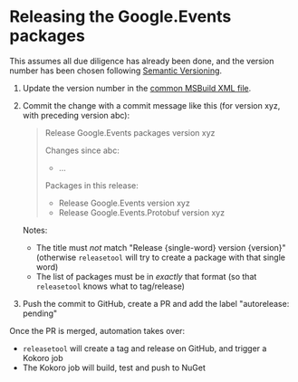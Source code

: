 # Releasing the Google.Events packages

This assumes all due diligence has already been done, and the
version number has been chosen following [Semantic
Versioning](https://semver.org).

1. Update the version number in the [common MSBuild XML file](src/ProductionProperties.xml).

2. Commit the change with a commit message like this (for version xyz, with preceding version abc):

   > Release Google.Events packages version xyz
   >
   > Changes since abc:
   > - ...
   >
   > Packages in this release:
   > - Release Google.Events version xyz
   > - Release Google.Events.Protobuf version xyz
   
   Notes:
   - The title must *not* match "Release {single-word} version {version}"
     (otherwise `releasetool` will try to create a package with that single word)   
   - The list of packages must be in *exactly* that format (so that `releasetool` knows what to tag/release)

3. Push the commit to GitHub, create a PR and add the label "autorelease: pending"

Once the PR is merged, automation takes over:

- `releasetool` will create a tag and release on GitHub, and trigger a Kokoro job
- The Kokoro job will build, test and push to NuGet
